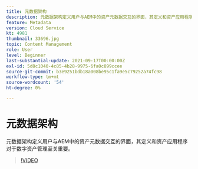 ```yaml
---
title: 元数据架构
description: 元数据架构定义用户与AEM中的资产元数据交互的界面，其定义和资产应用程序对于数字资产管理至关重要。
feature: Metadata
version: Cloud Service
kt: 4981
thumbnail: 33696.jpg
topic: Content Management
role: User
level: Beginner
last-substantial-update: 2021-09-17T00:00:00Z
exl-id: 5d8c1040-4c85-4b28-9975-6fa0c899ccee
source-git-commit: b3e9251bdb18a008be95c1fa9e5c79252a74fc98
workflow-type: tm+mt
source-wordcount: '54'
ht-degree: 0%

---
```


# 元数据架构

元数据架构定义用户与AEM中的资产元数据交互的界面，其定义和资产应用程序对于数字资产管理至关重要。

>[!VIDEO](https://video.tv.adobe.com/v/33696?quality=12&learn=on)
